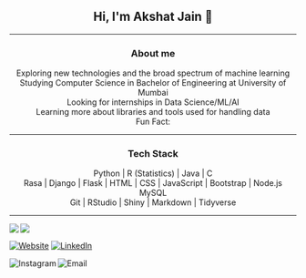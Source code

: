 <!-- <img src="https://komarev.com/ghpvc/?username=akshatt" alt="akshatt"/> --> 
<h2 align="center"> Hi, I'm Akshat Jain 👋 <br/> </h2> 

------

<h3 align="center"> About me </h3>
<p align="center">Exploring new technologies and the broad spectrum of machine learning<br>Studying Computer Science in Bachelor of Engineering at University of Mumbai<br>Looking for internships in Data Science/ML/AI<br>Learning more about libraries and tools used for handling data<br>Fun Fact:</p>

------

<h3 align="center"> Tech Stack </h3>
<p align="center">Python | R (Statistics) | Java | C <br>Rasa | Django | Flask | HTML | CSS | JavaScript | Bootstrap | Node.js <br>MySQL<br> Git | RStudio | Shiny | Markdown | Tidyverse<br> </p>  

------

<a><img align="left" src="https://github-readme-stats.vercel.app/api/top-langs/?username=akshatt&theme=algolia" /></a>
<a><img align="center" src="https://github-readme-stats.vercel.app/api?username=akshatt&count_private=true&show_icons=true&theme=algolia" /></a>

<p align="left"> <a href="https://www.akshatt.github.io/"><img alt="Website" src="https://img.shields.io/badge/Website-www.akshatt.github.io-blue?style=flat-square&logo=google-chrome"></a>
<a href="https://linkedin.com/in/akshatjain31/"><img alt="LinkedIn" src="https://img.shields.io/badge/LinkedIn-Akshat%20Jain-blue?style=flat-square&logo=linkedin"></a></p>

<p align="left">
<a href="https://www.instagram.com/_akshatjain/"><img alt="Instagram" align="left" src="https://img.shields.io/badge/Instagram-_akshatjain-blue?style=flat-square&logo=instagram"></a>
<a href="mailto:jain.akshat31@gmail.com"><img alt="Email" align="left" src="https://img.shields.io/badge/Email-jain.akshat31@gmail.com-blue?style=flat-square&logo=gmail"></a></p>
